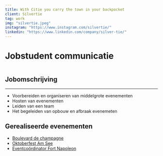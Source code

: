 ```yaml
---
title: With Citie you carry the town in your backpocket
client: Silvertie
tag: work
img: "silvertie.jpeg"
instagram: "https://www.instagram.com/silvertie/"
linkedin: "https://www.linkedin.com/company/silver-tie/"
---
```



<div class="markdown__page">

# Jobstudent communicatie 

<img class='markdown__work' src=""  />



## Jobomschrijving 
---

- Voorbereiden en organiseren van middelgrote evenementen 
- Hosten van evenementen 
- Leiden van een team 
- Het begeleiden van opbouw en afbraak evenemeten 


## Gerealiseerde evenementen ##
- [Boulevard de champagne](https://www.example.com)
- [Oktoberfest Am See](https://www.example.com)
- [Eventcoördinator Fort Napoleon](https://www.example.com)
</div>


